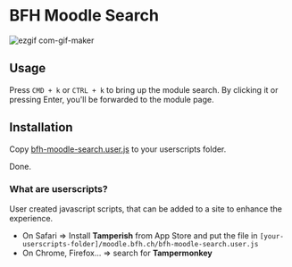 # BFH Moodle Search

![ezgif com-gif-maker](https://user-images.githubusercontent.com/46045829/139088161-1d45d75a-1b35-4a24-8e92-f107fbfa04a8.gif)


## Usage

Press `CMD + k` or `CTRL + k` to bring up the module search. By clicking it or pressing Enter, you'll be forwarded to the module page.

## Installation

Copy [bfh-moodle-search.user.js](bfh-moodle-search.user.js) to your userscripts folder.

Done.

### What are userscripts?

User created javascript scripts, that can be added to a site to enhance the experience.

- On Safari => Install **Tamperish** from App Store and put the file in
  `[your-userscripts-folder]/moodle.bfh.ch/bfh-moodle-search.user.js`
- On Chrome, Firefox... => search for **Tampermonkey**
